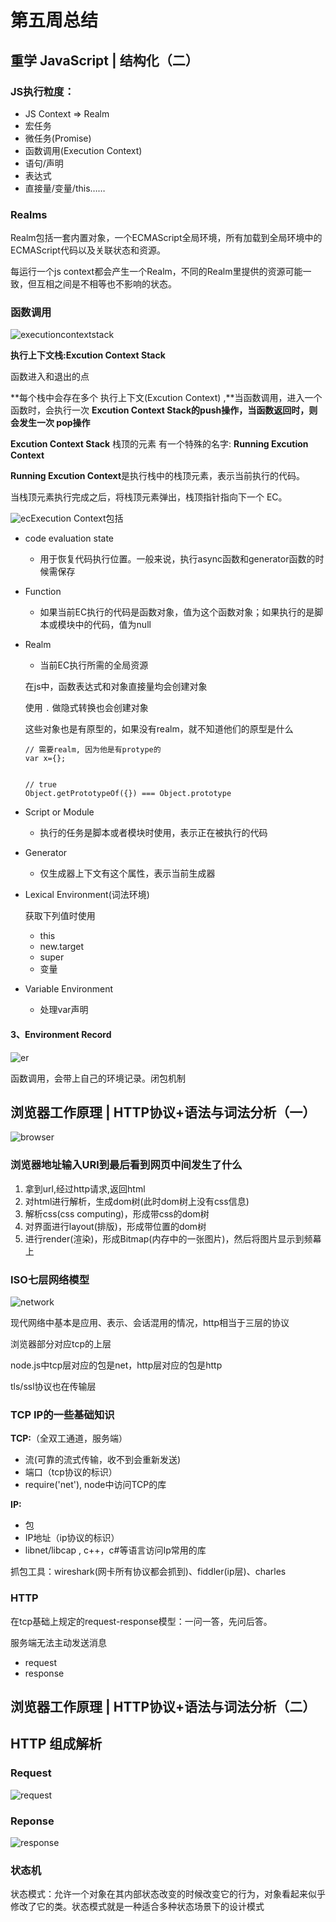 # 第五周总结

## 重学 JavaScript | 结构化（二）

### JS执行粒度：

+ JS Context => Realm
+ 宏任务
+ 微任务(Promise)
+ 函数调用(Execution Context)
+ 语句/声明
+ 表达式
+ 直接量/变量/this……

### Realms

Realm包括一套内置对象，一个ECMAScript全局环境，所有加载到全局环境中的ECMAScript代码以及关联状态和资源。

每运行一个js context都会产生一个Realm，不同的Realm里提供的资源可能一致，但互相之间是不相等也不影响的状态。

### 函数调用

![executioncontextstack](./assets/executioncontextstack.jpg)

**执行上下文栈:Excution Context Stack**

函数进入和退出的点

**每个栈中会存在多个 执行上下文(Excution Context) ,**当函数调用，进入一个函数时，会执行一次 **Excution Context Stack的push操作，当函数返回时，则会发生一次 pop操作**

**Excution Context Stack** 栈顶的元素 有一个特殊的名字: **Running Excution Context**

**Running Excution Context**是执行栈中的栈顶元素，表示当前执行的代码。

当栈顶元素执行完成之后，将栈顶元素弹出，栈顶指针指向下一个 EC。

![ec](E:./assets/ec.jpg)Execution Context包括

+ code evaluation state

  + 用于恢复代码执行位置。一般来说，执行async函数和generator函数的时候需保存

+ Function

  + 如果当前EC执行的代码是函数对象，值为这个函数对象；如果执行的是脚本或模块中的代码，值为null

+ Realm

  + 当前EC执行所需的全局资源

  在js中，函数表达式和对象直接量均会创建对象

  使用 `.` 做隐式转换也会创建对象

  这些对象也是有原型的，如果没有realm，就不知道他们的原型是什么

  ```
  // 需要realm, 因为他是有protype的
  var x={};
  
  
  // true
  Object.getPrototypeOf({}) === Object.prototype
  ```

+ Script or Module

  + 执行的任务是脚本或者模块时使用，表示正在被执行的代码

+ Generator

  + 仅生成器上下文有这个属性，表示当前生成器

+ Lexical Environment(词法环境)

  获取下列值时使用

  + this
  + new.target
  + super
  + 变量

+ Variable Environment

  + 处理var声明

#### 3、Environment Record

![er](./assets/er.jpg)

函数调用，会带上自己的环境记录。闭包机制

## 浏览器工作原理 | HTTP协议+语法与词法分析（一）

![browser](./assets/browser.jpg)

### **浏览器地址输入URl到最后看到网页中间发生了什么**

1. 拿到url,经过http请求,返回html
2. 对html进行解析，生成dom树(此时dom树上没有css信息)
3. 解析css(css computing)，形成带css的dom树
4. 对界面进行layout(排版)，形成带位置的dom树
5. 进行render(渲染)，形成Bitmap(内存中的一张图片)，然后将图片显示到频幕上

### ISO七层网络模型

![network](./assets/network.png)

现代网络中基本是应用、表示、会话混用的情况，http相当于三层的协议

浏览器部分对应tcp的上层

node.js中tcp层对应的包是net，http层对应的包是http

tls/ssl协议也在传输层

### TCP IP的一些基础知识

**TCP:**（全双工通道，服务端）

- 流(可靠的流式传输，收不到会重新发送)
- 端口（tcp协议的标识）
- require('net'), node中访问TCP的库

**IP:**

- 包
- IP地址（ip协议的标识）
- libnet/libcap  , c++，c#等语言访问Ip常用的库

抓包工具：wireshark(网卡所有协议都会抓到)、fiddler(ip层)、charles

### HTTP

在tcp基础上规定的request-response模型：一问一答，先问后答。

服务端无法主动发送消息

- request
- response

## 浏览器工作原理 | HTTP协议+语法与词法分析（二）

## HTTP 组成解析

### Request

![request](./assets/request.jpg)

### Reponse

![response](./assets/response.jpg)

### 状态机

状态模式：允许一个对象在其内部状态改变的时候改变它的行为，对象看起来似乎修改了它的类。状态模式就是一种适合多种状态场景下的设计模式